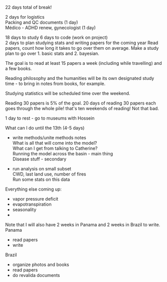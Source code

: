 22 days total of break!

2 days for logistics  
Packing and QC documents (1 day)  
Médico - ADHD renew, gynecologist (1 day)  
  
18 days to study
6 days to code (work on project)  
2 days to plan studying stats and writing papers for the coming year
Read papers, count how long it takes to go over them on average.
Make a study plan to go over 1. basic stats and 2. bayesian.

The goal is to read at least 15 papers a week (including while travelling) and a few books.

Reading philosophy and the humanities will be its own designated study time - to bring in notes from books, for example.

Studying statistics will be scheduled time over the weekend.

Reading 30 papers is 5% of the goal. 20 days of reading 30 papers each goes through the whole pile! that's ten weekends of reading! Not that bad.


  
1 day to rest - go to museums with Hossein  
  
  
  
What can I do until the 13th (4-5 days)  
  
- write methods/unite methods notes  
What is all that will come into the model?  
What can I get from talking to Catherine?  
Running the model across the basin - main thing  
Disease stuff - secondary  
  
- run analysis on small subset  
CWD, last land use, number of fires  
Run some stats on this data  
  
Everything else coming up:  
- vapor pressure deficit  
- evapotranspiration  
- seasonality  
-  

Note that I will also have 2 weeks in Panama and 2 weeks in Brazil to write.  
Panama  
- read papers  
- write  

Brazil  
- organize photos and books  
- read papers  
- do revalida documents
